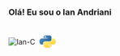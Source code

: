 ### Olá! Eu sou o Ian Andriani 

<div style="display: inline_block"><br>

  <img align="center" alt="Ian-C" height="30" width="40" src="https://cdn.jsdelivr.net/gh/devicons/devicon@v2.15.1/devicon.min.css">
  <img align="center" alt="Ian-Python" height="30" width="40" src="https://raw.githubusercontent.com/devicons/devicon/master/icons/python/python-original.svg"
</div>
          
